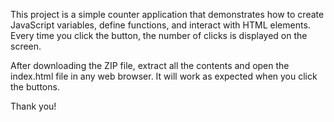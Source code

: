 
This project is a simple counter application that demonstrates how to create JavaScript variables, define functions, and interact with HTML elements. Every time you click the button, the number of clicks is displayed on the screen.

After downloading the ZIP file, extract all the contents and open the index.html file in any web browser. It will work as expected when you click the buttons.

Thank you!